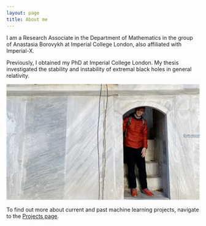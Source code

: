 ```yaml
---
layout: page
title: About me
---
```


I am a Research Associate in the Department of Mathematics in the group of Anastasia Borovykh at Imperial College London, also affiliated with Imperial-X.

Previously, I obtained my PhD at Imperial College London. My thesis investigated the stability and instability of extremal black holes in general relativity.

![In Istanbul](/picture.jpg)

To find out more about current and past machine learning projects, navigate to the [Projects page](/projects).